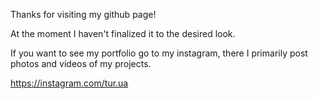 Thanks for visiting my github page! 

At the moment I haven't finalized it to the desired look.

If you want to see my portfolio go to my instagram, there I primarily post photos and videos of my projects.

https://instagram.com/tur.ua 
